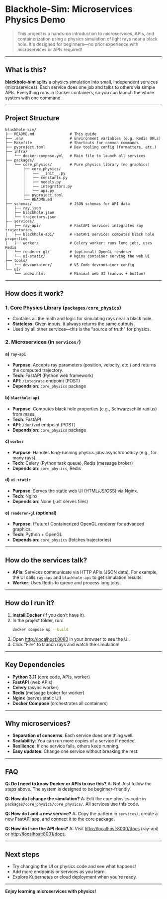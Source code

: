 
# Blackhole-Sim: Microservices Physics Demo

>This project is a hands-on introduction to microservices, APIs, and containerization using a physics simulation of light rays near a black hole. It's designed for beginners—no prior experience with microservices or APIs required!

---

## What is this?

**blackhole-sim** splits a physics simulation into small, independent services (microservices). Each service does one job and talks to others via simple APIs. Everything runs in Docker containers, so you can launch the whole system with one command.

---

## Project Structure

```
blackhole-sim/
├── README.md                # This guide
├── .env                     # Environment variables (e.g. Redis URLs)
├── Makefile                 # Shortcuts for common commands
├── pyproject.toml           # Dev tooling config (formatters, etc.)
├── infra/
│   └── docker-compose.yml   # Main file to launch all services
├── packages/
│   └── core_physics/        # Pure physics library (no graphics)
│       ├── core_physics/
│       │   ├── __init__.py
│       │   ├── constants.py
│       │   ├── models.py
│       │   ├── integrators.py
│       │   └── api.py
│       ├── pyproject.toml
│       └── README.md
├── schemas/                 # JSON schemas for API data
│   ├── ray.json
│   ├── blackhole.json
│   └── trajectory.json
├── services/
│   ├── ray-api/             # FastAPI service: integrates ray trajectories
│   ├── blackhole-api/       # FastAPI service: computes black hole properties
│   ├── worker/              # Celery worker: runs long jobs, uses Redis
│   └── renderer-gl/         # (optional) OpenGL renderer
│   └── ui-static/           # Nginx container serving the web UI
├── tools/
│   └── devcontainer/        # VS Code devcontainer config
└── ui/
	└── index.html           # Minimal web UI (canvas + button)
```

---

## How does it work?

### 1. Core Physics Library (`packages/core_physics`)
- Contains all the math and logic for simulating rays near a black hole.
- **Stateless**: Given inputs, it always returns the same outputs.
- Used by all other services—this is the "source of truth" for physics.

### 2. Microservices (in `services/`)

#### a) `ray-api`
- **Purpose**: Accepts ray parameters (position, velocity, etc.) and returns the computed trajectory.
- **Tech**: FastAPI (Python web framework)
- **API**: `/integrate` endpoint (POST)
- **Depends on**: `core_physics` package

#### b) `blackhole-api`
- **Purpose**: Computes black hole properties (e.g., Schwarzschild radius) from mass.
- **Tech**: FastAPI
- **API**: `/derived` endpoint (POST)
- **Depends on**: `core_physics` package

#### c) `worker`
- **Purpose**: Handles long-running physics jobs asynchronously (e.g., for many rays).
- **Tech**: Celery (Python task queue), Redis (message broker)
- **Depends on**: `core_physics`, Redis

#### d) `ui-static`
- **Purpose**: Serves the static web UI (HTML/JS/CSS) via Nginx.
- **Tech**: Nginx
- **Depends on**: None (just serves files)

#### e) `renderer-gl` (optional)
- **Purpose**: (Future) Containerized OpenGL renderer for advanced graphics.
- **Tech**: Python + OpenGL
- **Depends on**: `core_physics` (fetches trajectories)

---

## How do the services talk?

- **APIs**: Services communicate via HTTP APIs (JSON data). For example, the UI calls `ray-api` and `blackhole-api` to get simulation results.
- **Worker**: Uses Redis to queue and process long jobs.

---

## How do I run it?

1. **Install Docker** (if you don't have it).
2. In the project folder, run:
   ```bash
   docker compose up --build
   ```
3. Open [http://localhost:8080](http://localhost:8080) in your browser to see the UI.
4. Click "Fire" to launch rays and watch the simulation!

---

## Key Dependencies

- **Python 3.11** (core code, APIs, worker)
- **FastAPI** (web APIs)
- **Celery** (async worker)
- **Redis** (message broker for worker)
- **Nginx** (serves static UI)
- **Docker Compose** (orchestrates all containers)

---

## Why microservices?

- **Separation of concerns**: Each service does one thing well.
- **Scalability**: You can run more copies of a service if needed.
- **Resilience**: If one service fails, others keep running.
- **Easy updates**: Change one service without breaking the rest.

---

## FAQ

**Q: Do I need to know Docker or APIs to use this?**
A: No! Just follow the steps above. The system is designed to be beginner-friendly.

**Q: How do I change the simulation?**
A: Edit the core physics code in `packages/core_physics/core_physics/`. All services use this code.

**Q: How do I add a new service?**
A: Copy the pattern in `services/`, create a new FastAPI app, and connect it to the core package.

**Q: How do I see the API docs?**
A: Visit [http://localhost:8000/docs](http://localhost:8000/docs) (ray-api) or [http://localhost:8001/docs](http://localhost:8001/docs).

---

## Next steps

- Try changing the UI or physics code and see what happens!
- Add more endpoints or services as you learn.
- Explore Kubernetes or cloud deployment when you're ready.

---

**Enjoy learning microservices with physics!**
